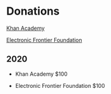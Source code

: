 # Donations

[Khan Academy](https://www.khanacademy.org/)

[Electronic Frontier Foundation](https://www.eff.org/)

## 2020

- Khan Academy $100

- Electronic Frontier Foundation $100
